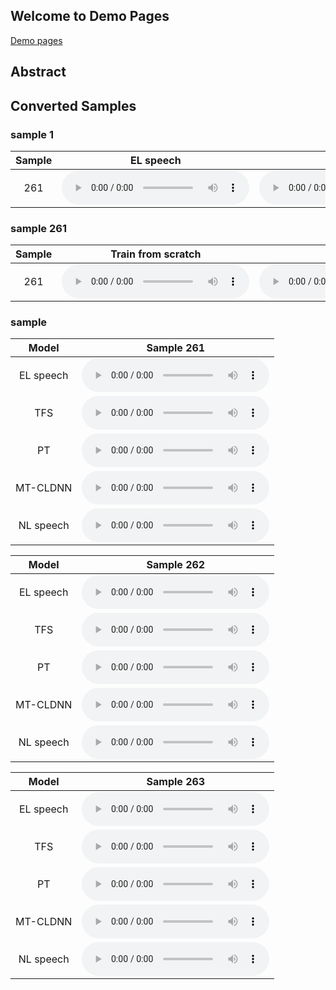 ## Welcome to Demo Pages

[Demo pages](https://ymchiqq.github.io/demoooo/)

## Abstract

## Converted Samples


### sample 1

| Sample   | EL speech                                                           | NL speech                                                           | 
|:--------:|:-------------------------------------------------------------------:|:-------------------------------------------------------------------:|
| 261      | <audio src="audio/el01/EL01_281.wav" controls preload></audio> | <audio src="audio/el01/EL01_284.wav" controls preload></audio> |

### sample 261

| Sample | Train from scratch | Pretraining | MT-CLDNN |
|:------:|:------------------:|:-----------:|:--------:|
| 261 | <audio src="audio/el01/EL01_281.wav" controls preload></audio> | <audio src="data/audio/EL01/EL01_262.wav" controls preload></audio> | <audio src="data/audio/EL01/EL01_262.wav" controls preload></audio> |


### sample

|   Model   |                             Sample 261                              |
|:---------:|:-------------------------------------------------------------------:|
| EL speech | <audio src="audio/el01/EL01_281.wav" controls preload></audio> |
|    TFS    | <audio src="audio/el01/EL01_281.wav" controls preload></audio> |
|    PT     | <audio src="audio/el01/EL01_281.wav" controls preload></audio> |
| MT-CLDNN  | <audio src="audio/el01/EL01_281.wav" controls preload></audio> |
| NL speech | <audio src="audio/el01/EL01_281.wav" controls preload></audio> |

|   Model   |                             Sample 262                              |
|:---------:|:-------------------------------------------------------------------:|
| EL speech | <audio src="audio/el01/EL01_281.wav" controls preload></audio> |
|    TFS    | <audio src="audio/el01/EL01_281.wav" controls preload></audio> |
|    PT     | <audio src="audio/el01/EL01_281.wav" controls preload></audio> |
| MT-CLDNN  | <audio src="audio/el01/EL01_281.wav" controls preload></audio> |
| NL speech | <audio src="audio/el01/EL01_281.wav" controls preload></audio> |

|   Model   |                             Sample 263                              |
|:---------:|:-------------------------------------------------------------------:|
| EL speech | <audio src="audio/el01/EL01_281.wav" controls preload></audio> |
|    TFS    | <audio src="audio/el01/EL01_281.wav" controls preload></audio> |
|    PT     | <audio src="audio/el01/EL01_281.wav" controls preload></audio> |
| MT-CLDNN  | <audio src="audio/el01/EL01_281.wav" controls preload></audio> |
| NL speech | <audio src="audio/el01/EL01_281.wav" controls preload></audio> |